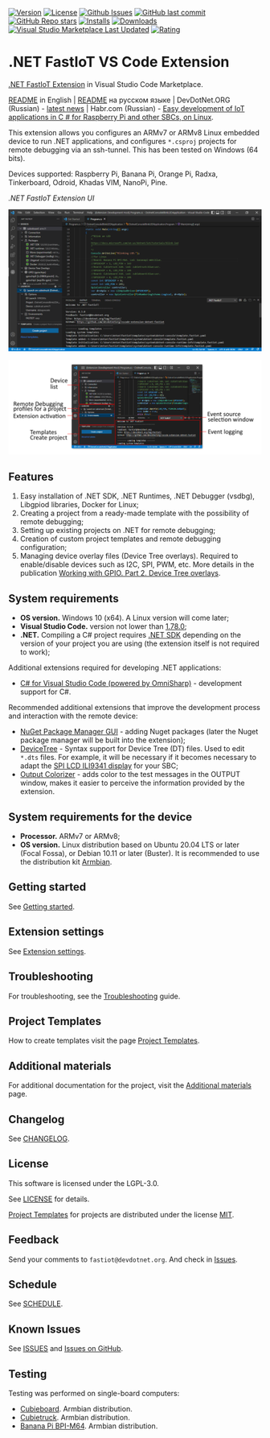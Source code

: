[![Version](https://vsmarketplacebadges.dev/version-short/devdotnetorg.vscode-extension-dotnet-fastiot.svg)](https://marketplace.visualstudio.com/items?itemName=devdotnetorg.vscode-extension-dotnet-fastiot) [![License](https://img.shields.io/badge/License-LGPL3.0-blue.svg)](LICENSE) [![Github Issues](https://img.shields.io/github/issues/devdotnetorg/vscode-extension-dotnet-fastiot.svg)](https://github.com/devdotnetorg/vscode-extension-dotnet-fastiot/issues) [![GitHub last commit](https://img.shields.io/github/last-commit/devdotnetorg/vscode-extension-dotnet-fastiot/dev)](https://github.com/devdotnetorg/vscode-extension-dotnet-fastiot/) [![GitHub Repo stars](https://img.shields.io/github/stars/devdotnetorg/vscode-extension-dotnet-fastiot)](https://github.com/devdotnetorg/vscode-extension-dotnet-fastiot/) [![Installs](https://img.shields.io/visual-studio-marketplace/i/devdotnetorg.vscode-extension-dotnet-fastiot)](https://marketplace.visualstudio.com/items?itemName=devdotnetorg.vscode-extension-dotnet-fastiot) [![Downloads](https://img.shields.io/visual-studio-marketplace/d/devdotnetorg.vscode-extension-dotnet-fastiot)](https://marketplace.visualstudio.com/items?itemName=devdotnetorg.vscode-extension-dotnet-fastiot) [![Visual Studio Marketplace Last Updated](https://img.shields.io/visual-studio-marketplace/last-updated/devdotnetorg.vscode-extension-dotnet-fastiot)](https://marketplace.visualstudio.com/items?itemName=devdotnetorg.vscode-extension-dotnet-fastiot) [![Rating](https://img.shields.io/visual-studio-marketplace/stars/devdotnetorg.vscode-extension-dotnet-fastiot)](https://marketplace.visualstudio.com/items?itemName=devdotnetorg.vscode-extension-dotnet-fastiot)

# .NET FastIoT VS Code Extension

[.NET FastIoT Extension](https://marketplace.visualstudio.com/items?itemName=devdotnetorg.vscode-extension-dotnet-fastiot ".NET FastIoT Extension") in Visual Studio Code Marketplace.

[README](README.md "README") in English | [README](README_ru.md "README") на русском языке | DevDotNet.ORG (Russian) - [latest news](https://devdotnet.org/tag/fastiot/ "devdotnet.org/tag/fastiot") | Habr.com (Russian) - [Easy development of IoT applications in C # for Raspberry Pi and other SBCs, on Linux](https://habr.com/ru/company/timeweb/blog/597601/ "Easy development of IoT applications in C # for Raspberry Pi and other SBCs, on Linux").

This extension allows you configures an ARMv7 or ARMv8 Linux embedded device to run .NET applications, and configures `*.csproj` projects for remote debugging via an ssh-tunnel. This has been tested on Windows (64 bits).

Devices supported: Raspberry Pi, Banana Pi, Orange Pi, Radxa, Tinkerboard, Odroid, Khadas VIM, NanoPi, Pine.

*.NET FastIoT Extension UI*

![.NET FastIoT title](docs/vscode-dotnet-fastiot.png)

![.NET FastIoT interface](docs/vscode-dotnet-fastiot-interface.png)

## Features

1. Easy installation of .NET SDK, .NET Runtimes, .NET Debugger (vsdbg), Libgpiod libraries, Docker for Linux;
2. Creating a project from a ready-made template with the possibility of remote debugging;
3. Setting up existing projects on .NET for remote debugging;
4. Creation of custom project templates and remote debugging configuration;
5. Managing device overlay files (Device Tree overlays). Required to enable/disable devices such as I2C, SPI, PWM, etc. More details in the publication [Working with GPIO. Part 2. Device Tree overlays](https://devdotnet.org/post/rabota-s-gpio-na-primere-banana-pi-bpi-m64-chast-2-device-tree-overlays/ "Working with GPIO . Part 2. Device Tree overlays").

## System requirements

- **OS version.** Windows 10 (x64). A Linux version will come later;
- **Visual Studio Code.** version not lower than [1.78.0](https://code.visualstudio.com/ "1.78.0");
- **.NET.** Compiling a C# project requires [.NET SDK](https://dotnet.microsoft.com/en-us/download/visual-studio-sdks ".NET SDK") depending on the version of your project you are using (the extension itself is not required to work);

Additional extensions required for developing .NET applications:

- [C# for Visual Studio Code (powered by OmniSharp)](https://marketplace.visualstudio.com/items?itemName=ms-dotnettools.csharp "C# for Visual Studio Code (powered by OmniSharp)") - development support for C#.

Recommended additional extensions that improve the development process and interaction with the remote device:

- [NuGet Package Manager GUI](https://marketplace.visualstudio.com/items?itemName=aliasadidev.nugetpackagemanagergui "NuGet Package Manager GUI") - adding Nuget packages (later the Nuget package manager will be built into the extension);
- [DeviceTree](https://marketplace.visualstudio.com/items?itemName=plorefice.devicetree "DeviceTree") - Syntax support for Device Tree (DT) files. Used to edit `*.dts` files. For example, it will be necessary if it becomes necessary to adapt the [SPI LCD ILI9341 display](https://devdotnet.org/post/rabota-s-gpio-v-linux-na-primere-banana-pi-bpi-m64-chast-4-device-tree-overlays-podkluchenie-displey-spi-lcd-ili9341/ "SPI LCD ILI9341 display") for your SBC;
- [Output Colorizer](https://marketplace.visualstudio.com/items?itemName=IBM.output-colorizer "Output Colorizer") - adds color to the test messages in the OUTPUT window, makes it easier to perceive the information provided by the extension.

## System requirements for the device

- **Processor.** ARMv7 or ARMv8;
- **OS version.** Linux distribution based on Ubuntu 20.04 LTS or later (Focal Fossa), or Debian 10.11 or later (Buster). It is recommended to use the distribution kit [Armbian](https://www.armbian.com/ "Armbian - Linux for ARM development boards").

## Getting started

See [Getting started](/docs/Getting-started.md "Getting started").

## Extension settings

See [Extension settings](/docs/Extension-settings.md "Extension settings").

## Troubleshooting

For troubleshooting, see the [Troubleshooting](docs/Troubleshooting.md "Troubleshooting") guide.

## Project Templates

How to create templates visit the page [Project Templates](docs/Project-templates.md "Project Templates").

## Additional materials

For additional documentation for the project, visit the [Additional materials](docs/Additional-materials.md "Additional materials") page.

## Changelog

See [CHANGELOG](CHANGELOG.md "CHANGELOG").

## License

This software is licensed under the LGPL-3.0.

See [LICENSE](LICENSE "LICENSE") for details.

[Project Templates](/templates/ "Project Templates") for projects are distributed under the license [MIT](LICENSE_MIT.md "MIT LICENSE").

## Feedback

Send your comments to `fastiot@devdotnet.org`. And check in [Issues](https://github.com/devdotnetorg/vscode-extension-dotnet-fastiot/issues "Issues").

## Schedule

See [SCHEDULE](SCHEDULE.md "SCHEDULE").

## Known Issues

See [ISSUES](ISSUES.md "ISSUES") and [Issues on GitHub](https://github.com/devdotnetorg/vscode-extension-dotnet-fastiot/issues "Issues on GitHub").

## Testing

Testing was performed on single-board computers:

- [Cubieboard](https://github.com/devdotnetorg/Cubieboard "Cubieboard"). Armbian distribution.
- [Cubietruck](https://devdotnet.org/post/otladochnaya-plata-cubietruck/ "Cubietruck"). Armbian distribution.
- [Banana Pi BPI-M64](https://devdotnet.org/post/otladochnaya-plata-banana-pi-bpi-m64/ "Banana Pi BPI-M64"). Armbian distribution.
